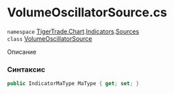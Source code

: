 
# VolumeOscillatorSource.cs
`namespace` [TigerTrade.Chart](../../../TigerTrade.Chart.md).[Indicators](../../../TigerTrade.Chart/Indicators.md).[Sources](../../../TigerTrade.Chart/Indicators/Sources.md)  
    `class` [VolumeOscillatorSource](../../VolumeOscillatorSource.cs.md)

Описание

### Синтаксис
```csharp
public IndicatorMaType MaType { get; set; }
```
